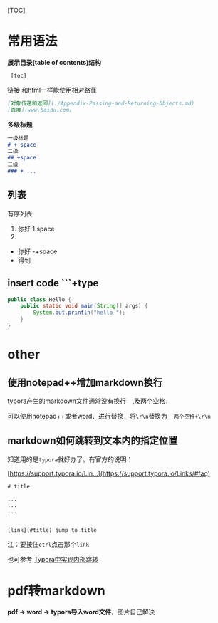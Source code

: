 [TOC]

# 常用语法

**展示目录(table of contents)结构**

```mrakdown
 [toc]
```

链接 和html一样能使用相对路径

```markdown
[对象传递和返回](./Appendix-Passing-and-Returning-Objects.md)
[百度](www.baidu.com)
```

 **多级标题**

```markdown
一级标题 
# + space
二级 
## +space 
三级
### + ...
```

## 列表

有序列表

1. 你好 1.space
2. 



- 你好 -+space
- 得到

## insert code ```+type

```java
public class Hello {
    public static void main(String[] args) {
        System.out.println("hello ");
    }
}
```

# other

## 使用notepad++增加markdown换行

typora产生的markdown文件通常没有换行`  `,及两个空格，

可以使用notepad++或者word、进行替换，将`\r\n`替换为`  两个空格+\r\n`

## markdown如何跳转到文本内的指定位置

知道用的是`typora`就好办了，有官方的说明：

[https://support.typora.io/Lin...](https://support.typora.io/Links/#faq)

```
# title

...
...
...


[link](#title) jump to title
```

注：要按住`ctrl`点击那个`link`

也可参考
[Typora中实现内部跳转](https://www.jianshu.com/p/c4d28c3f69ac)

# pdf转markdown

**pdf -> word -> typora导入word文件**，图片自己解决

